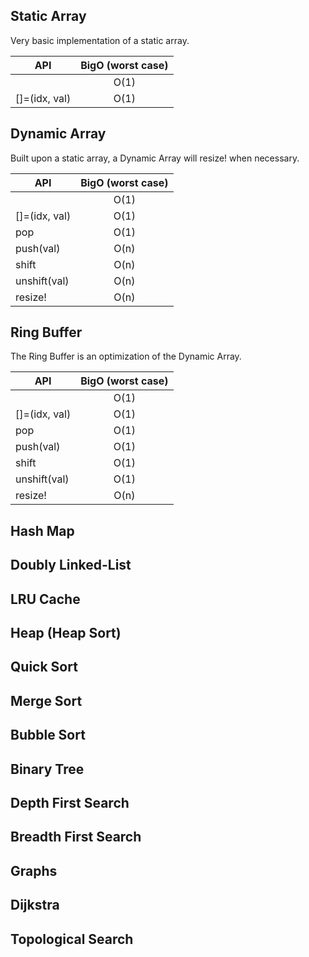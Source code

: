 ## Static Array

Very basic implementation of a static array.

| API           | BigO (worst case)
| --------------|:---------------:|
| [](idx)       | O(1)            |
| []=(idx, val) | O(1)            |


## Dynamic Array

Built upon a static array, a Dynamic Array will resize! when necessary.

| API           | BigO (worst case)
| --------------|:---------------:|
| [](idx)       | O(1)            |
| []=(idx, val) | O(1)            |
| pop           | O(1)            |
| push(val)     | O(n)            |
| shift         | O(n)            |
| unshift(val)  | O(n)            |
| resize!       | O(n)            |

## Ring Buffer

The Ring Buffer is an optimization of the Dynamic Array.

| API           | BigO (worst case)
| --------------|:---------------:|
| [](idx)       | O(1)            |
| []=(idx, val) | O(1)            |
| pop           | O(1)            |
| push(val)     | O(1)            |
| shift         | O(1)            |
| unshift(val)  | O(1)            |
| resize!       | O(n)            |


## Hash Map

## Doubly Linked-List

## LRU Cache

## Heap (Heap Sort)

## Quick Sort

## Merge Sort

## Bubble Sort

## Binary Tree

## Depth First Search

## Breadth First Search

## Graphs

## Dijkstra

## Topological Search
